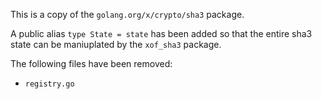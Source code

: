 This is a copy of the `golang.org/x/crypto/sha3` package.

A public alias `type State = state` has been added so that the entire sha3 state can be maniuplated by the `xof_sha3` package.

The following files have been removed:
- `registry.go`
